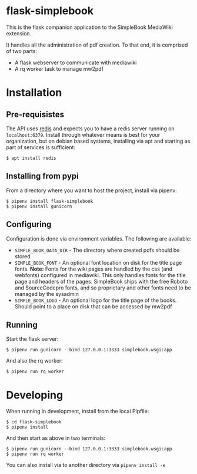 # flask-simplebook

This is the flask companion application to the SimpleBook MediaWiki extension.

It handles all the administration of pdf creation.  To that end, it is comprised of
two parts:

* A flask webserver to communicate with mediawiki
* A rq worker task to manage mw2pdf

# Installation

## Pre-requisistes

The API uses [redis](https://redis.io/) and expects you to have a redis server running on `localhost:6379`.
Install through whatever means is best for your organization, but on debian based systems, installing
via apt and starting as part of services is sufficient:

```
$ apt install redis
```

## Installing from pypi

From a directory where you want to host the project, install via pipenv:

```
$ pipenv install flask-simplebook
$ pipenv install gunicorn
```

## Configuring

Configuration is done via environment variables.  The following are available:

* `SIMPLE_BOOK_DATA_DIR` - The directory where created pdfs should be stored
* `SIMPLE_BOOK_FONT` - An optional font location on disk for the title page fonts. **Note:** Fonts for
  the wiki pages are handled by the css (and webfonts) configured in mediawiki.  This only handles
  fonts for the title page and headers of the pages.  SimpleBook ships with the free Roboto and SourceCodepro
  fonts, and so proprietary and other fonts need to be managed by the sysadmin
* `SIMPLE_BOOK_LOGO` - An optional logo for the title page of the books.  Should point to a place on
  disk that can be accessed by mw2pdf

## Running

Start the flask server:

```
$ pipenv run gunicorn --bind 127.0.0.1:3333 simplebook.wsgi:app
```

And also the rq worker:

```
$ pipenv run rq worker
```

# Developing

When running in development, install from the local Pipfile:

```
$ cd flask-simplebook
$ pipenv install
```

And then start as above in two terminals:

```
$ pipenv run gunicorn --bind 127.0.0.1:3333 simplebook.wsgi:app
$ pipenv run rq worker
```

You can also install via to another directory via `pipenv install -e`

